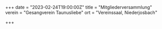 +++
date = "2023-02-24T19:00:00Z"
title = "Mitgliederversammlung"
verein = "Gesangverein Taunusliebe"
ort = "Vereinssaal, Niederjosbach"

+++
